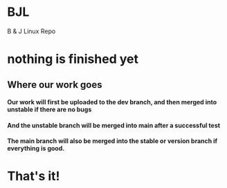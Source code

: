 # BJL
B &amp; J Linux Repo
# nothing is finished yet
## Where our work goes
#### Our work will first be uploaded to the dev branch, and then merged into unstable if there are no bugs
#### And the unstable branch will be merged into main after a successful test
#### The main branch will also be merged into the stable or version branch if everything is good.

# That's it!
